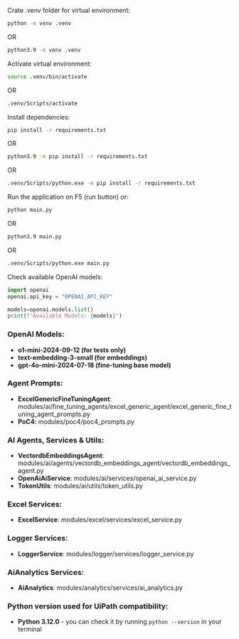 Crate .venv folder for virtual environment:

```bash
python -m venv .venv
```
OR
```bash
python3.9 -m venv .venv
```

Activate virtual environment:

```bash
source .venv/bin/activate
```
OR
```bash
.venv/Scripts/activate
```

Install dependencies:

```bash
pip install -r requirements.txt
```
OR
```bash
python3.9 -m pip install -r requirements.txt
```
OR
```bash
.venv/Scripts/python.exe -m pip install -r requirements.txt
```

Run the application on F5 (run button) or:

```bash
python main.py
```
OR
```bash
python3.9 main.py
```
OR
```bash
.venv/Scripts/python.exe main.py
```

Check available OpenAI models:
```python
import openai
openai.api_key = "OPENAI_API_KEY"

models=openai.models.list()
print(f"Available Models: {models}")
```

### OpenAI Models:
- **o1-mini-2024-09-12 (for tests only)**
- **text-embedding-3-small (for embeddings)**
- **gpt-4o-mini-2024-07-18 (fine-tuning base model)**

### Agent Prompts:
- **ExcelGenericFineTuningAgent**: modules/ai/fine_tuning_agents/excel_generic_agent/excel_generic_fine_tuning_agent_prompts.py
- **PoC4**: modules/poc4/poc4_prompts.py

### AI Agents, Services & Utils:
- **VectordbEmbeddingsAgent**: modules/ai/agents/vectordb_embeddings_agent/vectordb_embeddings_agent.py
- **OpenAiAiService**: modules/ai/services/openai_ai_service.py
- **TokenUtils**: modules/ai/utils/token_utils.py

### Excel Services:
- **ExcelService**: modules/excel/services/excel_service.py

### Logger Services:
- **LoggerService**: modules/logger/services/logger_service.py

### AiAnalytics Services:
- **AiAnalytics**: modules/analytics/services/ai_analytics.py

### Python version used for UiPath compatibility:
- **Python 3.12.0** - you can check it by running `python --version` in your terminal
